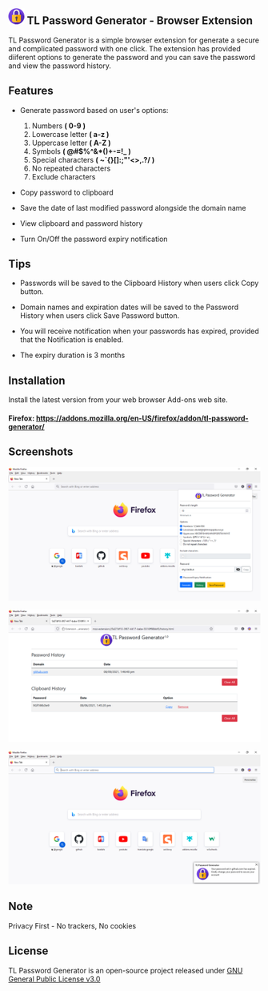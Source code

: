 ## ![img](https://github.com/laukuansin/web-extension/blob/main/images/password-32.png) TL Password Generator - Browser Extension
TL Password Generator is a simple browser extension for generate a secure and complicated password with one click. The extension has provided diiferent options to generate the password and you can save the password and view the password history.
## Features
- Generate password based on user's options:
    1. Numbers **( 0-9 )**
    2. Lowercase letter **( a-z )**
    3. Uppercase letter **( A-Z )**
    4. Symbols **( @#$%^&\*()+-=!_ )**
    5. Special characters **( ~`{}[]\:;"'<>,.?/ )**
    6. No repeated characters
    7. Exclude characters

- Copy password to clipboard

- Save the date of last modified password alongside the domain name

- View clipboard and password history

- Turn On/Off the password expiry notification

## Tips


- Passwords will be saved to the Clipboard History when users click Copy button.

- Domain names and expiration dates will be saved to the Password History when users click Save Password button.


- You will receive notification when your passwords has expired, provided that the Notification is enabled.


- The expiry duration is 3 months
## Installation
Install the latest version from your web browser Add-ons web site.
#### Firefox: <https://addons.mozilla.org/en-US/firefox/addon/tl-password-generator/>

## Screenshots
![img](https://github.com/laukuansin/web-extension/blob/main/images/sceenshot1.png)

![img](https://github.com/laukuansin/web-extension/blob/main/images/sceenshot2.png)

![img](https://github.com/laukuansin/web-extension/blob/main/images/sceenshot3.png)

## Note
Privacy First - No trackers, No cookies

## License
TL Password Generator is an open-source project released under [GNU General Public License v3.0](https://github.com/laukuansin/web-extension/blob/main/LICENSE)

